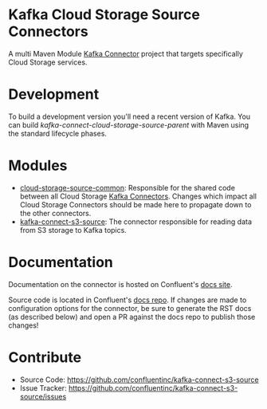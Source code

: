 # Kafka Cloud Storage Source Connectors

A multi Maven Module [Kafka Connector](http://kafka.apache.org/documentation.html#connect) project that targets specifically Cloud Storage services.

# Development

To build a development version you'll need a recent version of Kafka. You can build
*kafka-connect-cloud-storage-source-parent* with Maven using the standard lifecycle phases.

# Modules

* [cloud-storage-source-common](cloud-storage-source-common): Responsible for the shared code between all Cloud Storage [Kafka Connectors](http://kafka.apache.org/documentation.html#connect). Changes which impact all Cloud Storage Connectors should be made here to propagate down to the other connectors.
* [kafka-connect-s3-source](kafka-connect-s3-source): The connector responsible for reading data from S3 storage to Kafka topics.

# Documentation

Documentation on the connector is hosted on Confluent's
[docs site](https://docs.confluent.io/current/connect/kafka-connect-s3-source/).

Source code is located in Confluent's
[docs repo](https://github.com/confluentinc/docs/tree/master/connect/kafka-connect-s3-source). If changes
are made to configuration options for the connector, be sure to generate the RST docs (as described
below) and open a PR against the docs repo to publish those changes!

# Contribute

- Source Code: https://github.com/confluentinc/kafka-connect-s3-source
- Issue Tracker: https://github.com/confluentinc/kafka-connect-s3-source/issues
